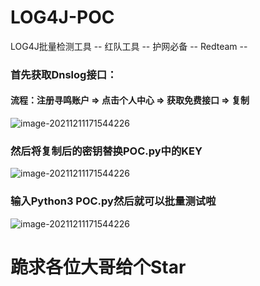 # LOG4J-POC
LOG4J批量检测工具 -- 红队工具 -- 护网必备 -- Redteam --

### 首先获取Dnslog接口：

#### 流程：注册寻鸣账户 => 点击个人中心 => 获取免费接口 => 复制

![image-20211211171544226](https://xiaobai-src.oss-cn-hangzhou.aliyuncs.com/Github/LOG4J/2.png)

### 然后将复制后的密钥替换POC.py中的KEY

![image-20211211171544226](https://xiaobai-src.oss-cn-hangzhou.aliyuncs.com/Github/LOG4J/3.png)

### 输入Python3 POC.py然后就可以批量测试啦

![image-20211211171544226](https://xiaobai-src.oss-cn-hangzhou.aliyuncs.com/Github/LOG4J/1.png)

# 跪求各位大哥给个Star

